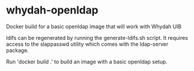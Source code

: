 # whydah-openldap
Docker build for a basic openldap image that will work with Whydah UIB

ldifs can be regenerated by running the generate-ldifs.sh script. It requires access to the slappasswd utility which comes with the ldap-server package.

Run 'docker build .' to build an image with a basic openldap setup.
